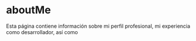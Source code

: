 # aboutMe
Esta página contiene información sobre mi perfil profesional, mi experiencia como desarrollador, así como 
